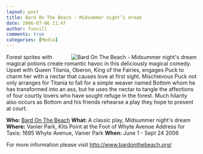 ```yaml
---
layout: post
title: Bard On The Beach - Midsummer night’s dream
date: 2006-07-06 11:47
author: funvill
comments: true
categories: [Media]
---
```

<img src="http://blog.abluestar.com/public/uploads/2006/07/91_preview.jpg" id="image16" alt="Bard On The Beach - Midsummer night's dream" align="right" />
Forest sprites with magical potions create romantic havoc in this deliciously magical comedy. Upset with Queen Titania, Oberon, King of the Fairies, engages Puck to charm her with a nectar that causes love at first sight. Mischievous Puck not only arranges for Titania to fall for a simple weaver named Bottom whom he has transformed into an ass, but he uses the nectar to tangle the affections of four courtly lovers who have sought refuge in the forest. Much hilarity also occurs as Bottom and his friends rehearse a play they hope to present at court.

<strong>Who: </strong> <a href="http://www.bardonthebeach.org/about.html">Bard On The Beach</a>
<strong>What: </strong> A classic play, Midsummer night's dream
<strong>Where:</strong>
Vanier Park, Kits Point at the Foot of Whyte Avenue
Address for Taxis: 1695 Whyte Avenue, Vanier Park
<strong>When: </strong> June 1 - Sept 24 2006

For more information please visit
<a href="http://www.bardonthebeach.org/">http://www.bardonthebeach.org/</a>
